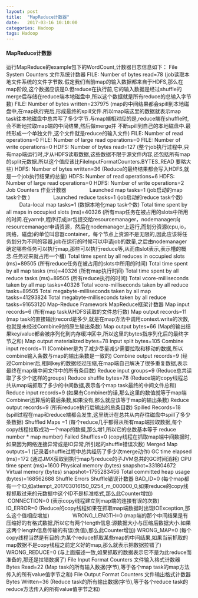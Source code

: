```yaml
---
layout: post
title:  "MapReduce计数器"
date:   2017-03-16 10:10:00
categories: Hadoop
tags: Hadoop
---
```

#### MapReduce计数器
运行MapReduce的example包下的WordCount,计数器日志信息如下：
File System Counters 文件系统计数器
                FILE: Number of bytes read=78 (job读取本地文件系统的文件字节数.假定我们当前map的输入数据都来自于HDFS,那么在map阶段,这个数据应该是0.但reduce在执行前,它的输入数据是经过shuffle的merge后存储在reduce端本地磁盘中,所以这个数据就是所有reduce的总输入字节数)
                FILE: Number of bytes written=237975 (map的中间结果都会spill到本地磁盘中,在map执行完后,形成最终的spill文件.所以map端这里的数据就表示map task往本地磁盘中总共写了多少字节.与map端相对应的是,reduce端在shuffle时,会不断地拉取map端的中间结果,然后做merge并 不断spill到自己的本地磁盘中.最终形成一个单独文件,这个文件就是reduce的输入文件)
                FILE: Number of read operations=0
                FILE: Number of large read operations=0
                FILE: Number of write operations=0
                HDFS: Number of bytes read=127 (整个job执行过程中,只有map端运行时,才从HDFS读取数据,这些数据不限于源文件内容,还包括所有map的split元数据.所以这个值应该比FileInputFormatCounters.BYTES_READ 要略大些)
                HDFS: Number of bytes written=36 (Reduce的最终结果都会写入HDFS,就是一个job执行结果的总量)
                HDFS: Number of read operations=6
                HDFS: Number of large read operations=0
                HDFS: Number of write operations=2
        Job Counters 作业计数器
                Launched map tasks=1 (job启动的map task个数 )
                Launched reduce tasks=1 (job启动的reduce task个数)
                Data-local map tasks=1 (数据本地化map task个数)
                Total time spent by all maps in occupied slots (ms)=40326 (所有map任务在被占用的slots中所用的时间.在yarn中,程序打成jar包提交给resourcemanager，nodemanager向resourcemanager申请资源，然后在nodemanager上运行,而划分资源(cpu,io，网络，磁盘)的单位叫容器container，每个节点上资源不是无限的,因此应该将任务划分为不同的容器,job在运行的时候可以申请job的数量,之后由nodemanager确定哪些任务可以执行map,那些可以执行reduce等,从而由slot表示,表示槽的概念.任务过来就占用一个槽)
                Total time spent by all reduces in occupied slots (ms)=89505 (所有reduce任务在被占用的slots中所用的时间)
                Total time spent by all map tasks (ms)=40326 (所有map执行时间)
                Total time spent by all reduce tasks (ms)=89505 (所有reduce执行的时间)
                Total vcore-milliseconds taken by all map tasks=40326
                Total vcore-milliseconds taken by all reduce tasks=89505
                Total megabyte-milliseconds taken by all map tasks=41293824
                Total megabyte-milliseconds taken by all reduce tasks=91653120
        Map-Reduce Framework MapReduce框架计数器
                Map input records=6 (所有map task从HDFS读取的文件总行数)
                Map output records=11 (map task的直接输出record是多少,就是在map方法中调用context.write的次数,也就是未经过Combine时的原生输出条数)
                Map output bytes=66 (Map的输出结果key/value都会被序列化到内存缓冲区中,所以这里的bytes指序列化后的最终字节之和)
                Map output materialized bytes=78
                Input split bytes=105
                Combine input records=11 (Combiner是为了减少尽量减少需要拉取和移动的数据,所以combine输入条数与map的输出条数是一致的)
                Combine output records=9 (经过Combiner后,相同key的数据经过压缩,在map端自己解决了很多重复数据,表示最终在map端中间文件中的所有条目数)
                Reduce input groups=9 (Reduce总共读取了多少个这样的groups)
                Reduce shuffle bytes=78 (Reduce端的copy线程总共从map端抓取了多少的中间数据,表示各个map task最终的中间文件总和)
                Reduce input records=9 (如果有Combiner的话,那么这里的数值就等于map端Combiner运算后的最后条数,如果没有,那么就应该等于map的输出条数)
                Reduce output records=9 (所有reduce执行后输出的总条目数)
                Spilled Records=18 (spill过程在map和reduce端都会发生,这里统计在总共从内存往磁盘中spill了多少条数据)
                Shuffled Maps =1 (每个reduce几乎都得从所有map端拉取数据,每个copy线程拉取成功一个map的数据,那么增1,所以它的总数基本等于 reduce number * map number)
                Failed Shuffles=0 (copy线程在抓取map端中间数据时,如果因为网络连接异常或是IO异常,所引起的shuffle错误次数)
                Merged Map outputs=1 (记录着shuffle过程中总共经历了多少次merge动作)
                GC time elapsed (ms)=172 (通过JMX获取到执行map与reduce的子JVM总共的GC时间消耗)
                CPU time spent (ms)=1600
                Physical memory (bytes) snapshot=331804672
                Virtual memory (bytes) snapshot=1755283456
                Total committed heap usage (bytes)=168562688
        Shuffle Errors Shuffle错误计数器
                BAD_ID=0 (每个map都有一个ID,如attempt_201703016150_0254_m_000000_0,如果reduce的copy线程抓取过来的元数据中这个ID不是标准格式,那么此Counter增加)
                CONNECTION=0 (表示copy线程建立到map端的连接有误的次数)
                IO_ERROR=0 (Reduce的copy线程如果在抓取map端数据时出现IOException,那么这个值相应增加)
                WRONG_LENGTH=0 (map端的那个中间结果是有压缩好的有格式数据,所以它有两个length信息:源数据大小与压缩后数据大小.如果这两个length信息传输的有误(负值),那么此Counter增加)
                WRONG_MAP=0 (每个copy线程当然是有目的:为某个reduce抓取某些map的中间结果,如果当前抓取的map数据不是copy线程之前定义好的map,那么就表示把数据拉错了)
                WRONG_REDUCE=0 (与上面描述一致,如果抓取的数据表示它不是为此reduce而准备的,那还是拉错数据了)
        File Input Format Counters 文件输入格式计数器
                Bytes Read=22 (Map task的所有输入数据(字节),等于各个map task的map方法传入的所有value值字节之和)
        File Output Format Counters 文件输出格式计数器
                Bytes Written=36 (Reduce task的所有输出数据(字节),等于各个reduce task的reduce方法传入的所有value值字节之和)

